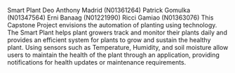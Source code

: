 Smart Plant
Deo Anthony Madrid (N01361264)
Patrick Gomulka (N01347564)
Erni Banaag (N01221990)
Ricci Gamiao (N01363076)
This Capstone Project envisions the automation of planting using technology. The Smart Plant helps plant growers track and monitor their plants daily and provides an efficient system for plants to grow and sustain the healthy plant. Using sensors such as Temperature, Humidity, and soil moisture allow users to maintain the health of the plant through an application, providing notifications for health updates or maintenance requirements.